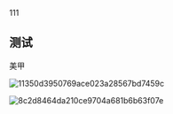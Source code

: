 111

## 测试


美甲

![11350d3950769ace023a28567bd7459c](https://github.com/user-attachments/assets/9a4e47eb-bd07-47c8-9c6b-81c1044a6148)

![8c2d8464da210ce9704a681b6b63f07e](https://github.com/user-attachments/assets/3ce1a560-50f9-4dd3-8294-9c52638e33fc)



